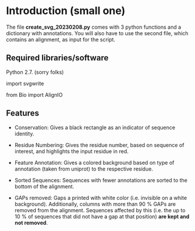 # Introduction (small one)

The file **create_svg_20230208.py** comes with 3 python functions and a dictionary with annotations.
You will also have to use the second file, which contains an alignment, as input for the script.

## Required libraries/software

Python 2.7. (sorry folks)

import svgwrite

from Bio import AlignIO


## Features

- Conservation: Gives a black rectangle as an indicator of sequence identity.

- Residue Numbering: Gives the residue number, based on sequence of interest, and highlights the input residue in red.

- Feature Annotation: Gives a colored background based on type of annotation (taken from uniprot) to the respective residue.

- Sorted Sequences: Sequences with fewer annotations are sorted to the bottom of the alignment.

- GAPs removed: Gaps a printed with white color (i.e. invisible on a white background). Additionally, columns with more than 90 % GAPs are removed from the alignment. Sequences affected by this (i.e. the up to 10 % of sequences that did not have a gap at that position) **are kept and not removed**.





